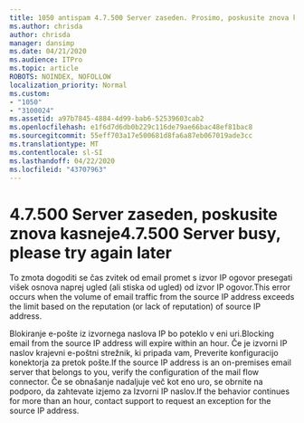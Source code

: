 ```yaml
---
title: 1050 antispam 4.7.500 Server zaseden. Prosimo, poskusite znova kasneje od [XXX.XXX.XXX.XXX]
ms.author: chrisda
author: chrisda
manager: dansimp
ms.date: 04/21/2020
ms.audience: ITPro
ms.topic: article
ROBOTS: NOINDEX, NOFOLLOW
localization_priority: Normal
ms.custom:
- "1050"
- "3100024"
ms.assetid: a97b7845-4884-4d99-bab6-52539603cab2
ms.openlocfilehash: e1f6d7d6db0b229c116de79ae66bac48ef81bac8
ms.sourcegitcommit: 55eff703a17e500681d8fa6a87eb067019ade3cc
ms.translationtype: MT
ms.contentlocale: sl-SI
ms.lasthandoff: 04/22/2020
ms.locfileid: "43707963"
---
```

# <a name="47500-server-busy-please-try-again-later"></a><span data-ttu-id="1c361-103">4.7.500 Server zaseden, poskusite znova kasneje</span><span class="sxs-lookup"><span data-stu-id="1c361-103">4.7.500 Server busy, please try again later</span></span>

<span data-ttu-id="1c361-104">To zmota dogoditi se čas zvitek od email promet s izvor IP ogovor presegati višek osnova naprej ugled (ali stiska od ugled) od izvor IP ogovor.</span><span class="sxs-lookup"><span data-stu-id="1c361-104">This error occurs when the volume of email traffic from the source IP address exceeds the limit based on the reputation (or lack of reputation) of source IP address.</span></span>

<span data-ttu-id="1c361-105">Blokiranje e-pošte iz izvornega naslova IP bo poteklo v eni uri.</span><span class="sxs-lookup"><span data-stu-id="1c361-105">Blocking email from the source IP address will expire within an hour.</span></span> <span data-ttu-id="1c361-106">Če je izvorni IP naslov krajevni e-poštni strežnik, ki pripada vam, Preverite konfiguracijo konektorja za pretok pošte.</span><span class="sxs-lookup"><span data-stu-id="1c361-106">If the source IP address is an on-premises email server that belongs to you, verify the configuration of the mail flow connector.</span></span> <span data-ttu-id="1c361-107">Če se obnašanje nadaljuje več kot eno uro, se obrnite na podporo, da zahtevate izjemo za Izvorni IP naslov.</span><span class="sxs-lookup"><span data-stu-id="1c361-107">If the behavior continues for more than an hour, contact support to request an exception for the source IP address.</span></span>
